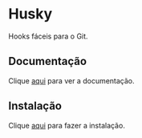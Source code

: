 # Husky

Hooks fáceis para o Git.

## Documentação

Clique [aqui](https://github.com/typicode/husky) para ver a documentação.

## Instalação

Clique [aqui](https://www.npmjs.com/package/husky) para fazer a instalação.